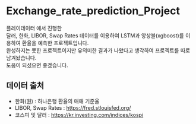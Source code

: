 # Exchange_rate_prediction_Project



플레이데이터 에서 진행한
</br>
달러, 한화, LIBOR, Swap Rates 데이터를 이용하여 LSTM과 앙상블(xgboost)를 이용하여 환율을 예측한 프로젝트입니다.
</br>
완성하지는 못한 프로젝트이지만 유의미한 결과가 나왔다고 생각하여 프로젝트를 따로 남겨놨습니다.
</br>
도움이 되셨으면 좋겠습니다.


## 데이터 출처

- 한화(원) : 하나은행 환율의 매매 기준율
- LIBOR, Swap Rates : https://fred.stlouisfed.org/
- 코스피 및 달러 : https://kr.investing.com/indices/kospi

</br>
